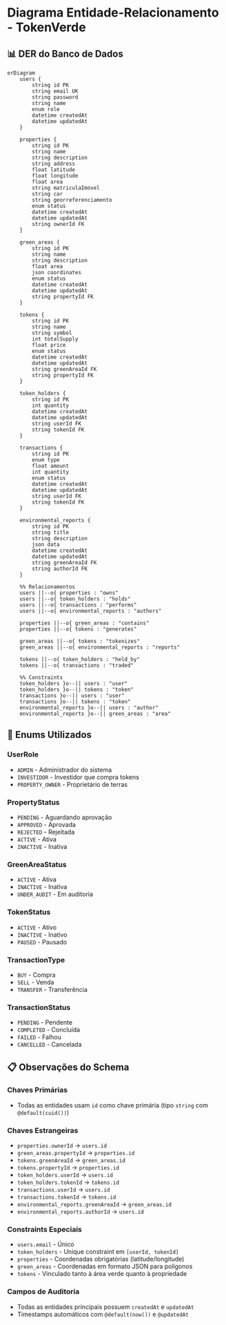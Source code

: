 # Diagrama Entidade-Relacionamento - TokenVerde

## 📊 DER do Banco de Dados

```mermaid
erDiagram
    users {
        string id PK
        string email UK
        string password
        string name
        enum role
        datetime createdAt
        datetime updatedAt
    }

    properties {
        string id PK
        string name
        string description
        string address
        float latitude
        float longitude
        float area
        string matriculaImovel
        string car
        string georreferenciamento
        enum status
        datetime createdAt
        datetime updatedAt
        string ownerId FK
    }

    green_areas {
        string id PK
        string name
        string description
        float area
        json coordinates
        enum status
        datetime createdAt
        datetime updatedAt
        string propertyId FK
    }

    tokens {
        string id PK
        string name
        string symbol
        int totalSupply
        float price
        enum status
        datetime createdAt
        datetime updatedAt
        string greenAreaId FK
        string propertyId FK
    }

    token_holders {
        string id PK
        int quantity
        datetime createdAt
        datetime updatedAt
        string userId FK
        string tokenId FK
    }

    transactions {
        string id PK
        enum type
        float amount
        int quantity
        enum status
        datetime createdAt
        datetime updatedAt
        string userId FK
        string tokenId FK
    }

    environmental_reports {
        string id PK
        string title
        string description
        json data
        datetime createdAt
        datetime updatedAt
        string greenAreaId FK
        string authorId FK
    }

    %% Relacionamentos
    users ||--o{ properties : "owns"
    users ||--o{ token_holders : "holds"
    users ||--o{ transactions : "performs"
    users ||--o{ environmental_reports : "authors"

    properties ||--o{ green_areas : "contains"
    properties ||--o{ tokens : "generates"

    green_areas ||--o{ tokens : "tokenizes"
    green_areas ||--o{ environmental_reports : "reports"

    tokens ||--o{ token_holders : "held_by"
    tokens ||--o{ transactions : "traded"

    %% Constraints
    token_holders }o--|| users : "user"
    token_holders }o--|| tokens : "token"
    transactions }o--|| users : "user"
    transactions }o--|| tokens : "token"
    environmental_reports }o--|| users : "author"
    environmental_reports }o--|| green_areas : "area"
```

## 🔑 Enums Utilizados

### UserRole
- `ADMIN` - Administrador do sistema
- `INVESTIDOR` - Investidor que compra tokens
- `PROPERTY_OWNER` - Proprietário de terras

### PropertyStatus
- `PENDING` - Aguardando aprovação
- `APPROVED` - Aprovada
- `REJECTED` - Rejeitada
- `ACTIVE` - Ativa
- `INACTIVE` - Inativa

### GreenAreaStatus
- `ACTIVE` - Ativa
- `INACTIVE` - Inativa
- `UNDER_AUDIT` - Em auditoria

### TokenStatus
- `ACTIVE` - Ativo
- `INACTIVE` - Inativo
- `PAUSED` - Pausado

### TransactionType
- `BUY` - Compra
- `SELL` - Venda
- `TRANSFER` - Transferência

### TransactionStatus
- `PENDING` - Pendente
- `COMPLETED` - Concluída
- `FAILED` - Falhou
- `CANCELLED` - Cancelada

## 📋 Observações do Schema

### Chaves Primárias
- Todas as entidades usam `id` como chave primária (tipo `string` com `@default(cuid())`)

### Chaves Estrangeiras
- `properties.ownerId` → `users.id`
- `green_areas.propertyId` → `properties.id`
- `tokens.greenAreaId` → `green_areas.id`
- `tokens.propertyId` → `properties.id`
- `token_holders.userId` → `users.id`
- `token_holders.tokenId` → `tokens.id`
- `transactions.userId` → `users.id`
- `transactions.tokenId` → `tokens.id`
- `environmental_reports.greenAreaId` → `green_areas.id`
- `environmental_reports.authorId` → `users.id`

### Constraints Especiais
- `users.email` - Único
- `token_holders` - Unique constraint em `[userId, tokenId]`
- `properties` - Coordenadas obrigatórias (latitude/longitude)
- `green_areas` - Coordenadas em formato JSON para polígonos
- `tokens` - Vinculado tanto à área verde quanto à propriedade

### Campos de Auditoria
- Todas as entidades principais possuem `createdAt` e `updatedAt`
- Timestamps automáticos com `@default(now())` e `@updatedAt`
